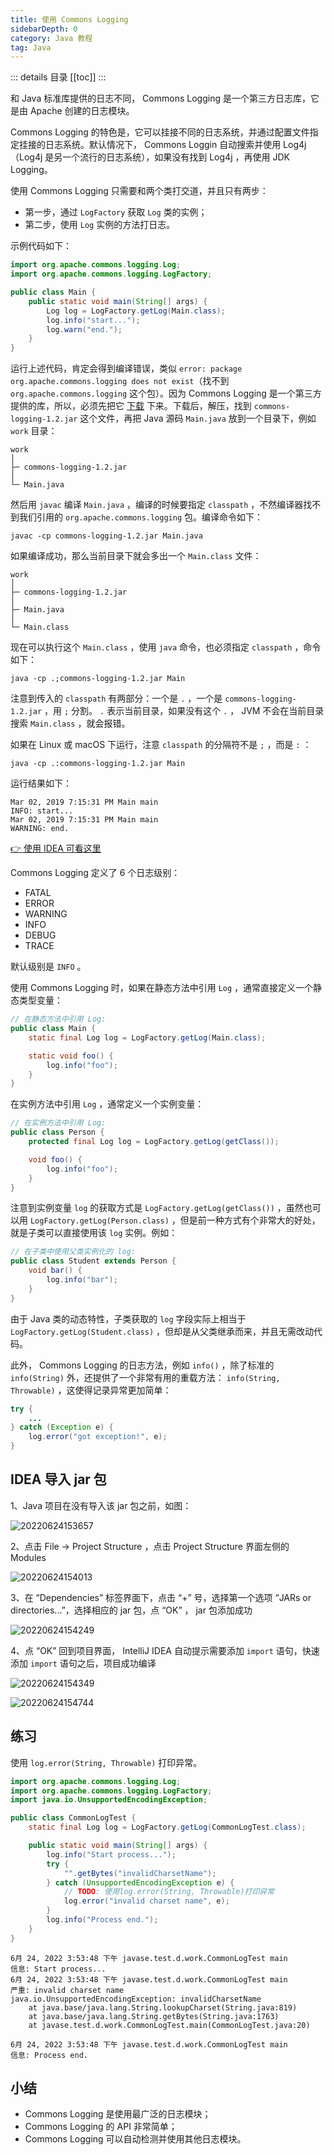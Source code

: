 ```yaml
---
title: 使用 Commons Logging
sidebarDepth: 0
category: Java 教程
tag: Java
---
```


::: details 目录
[[toc]]
:::


和 Java 标准库提供的日志不同， Commons Logging 是一个第三方日志库，它是由 Apache 创建的日志模块。

Commons Logging 的特色是，它可以挂接不同的日志系统，并通过配置文件指定挂接的日志系统。默认情况下， Commons Loggin 自动搜索并使用 Log4j （Log4j 是另一个流行的日志系统），如果没有找到 Log4j ，再使用 JDK Logging。

使用 Commons Logging 只需要和两个类打交道，并且只有两步：

- 第一步，通过 `LogFactory` 获取 `Log` 类的实例； 
- 第二步，使用 `Log` 实例的方法打日志。

示例代码如下：

```java
import org.apache.commons.logging.Log;
import org.apache.commons.logging.LogFactory;

public class Main {
    public static void main(String[] args) {
        Log log = LogFactory.getLog(Main.class);
        log.info("start...");
        log.warn("end.");
    }
}
```


运行上述代码，肯定会得到编译错误，类似 `error: package org.apache.commons.logging does not exist`（找不到 `org.apache.commons.logging` 这个包）。因为 Commons Logging 是一个第三方提供的库，所以，必须先把它 [下载](https://commons.apache.org/proper/commons-logging/download_logging.cgi) 下来。下载后，解压，找到 `commons-logging-1.2.jar` 这个文件，再把 Java 源码 `Main.java` 放到一个目录下，例如 `work` 目录：

    work
    │
    ├─ commons-logging-1.2.jar
    │
    └─ Main.java

然后用 `javac` 编译 `Main.java` ，编译的时候要指定 `classpath` ，不然编译器找不到我们引用的 `org.apache.commons.logging` 包。编译命令如下：

```
javac -cp commons-logging-1.2.jar Main.java
```

如果编译成功，那么当前目录下就会多出一个 `Main.class` 文件：

    work
    │
    ├─ commons-logging-1.2.jar
    │
    ├─ Main.java
    │
    └─ Main.class

现在可以执行这个 `Main.class` ，使用 `java` 命令，也必须指定 `classpath` ，命令如下：

```
java -cp .;commons-logging-1.2.jar Main
```

注意到传入的 `classpath` 有两部分：一个是 `.` ，一个是 `commons-logging-1.2.jar` ，用 `;` 分割。 `.` 表示当前目录，如果没有这个 `.` ， JVM 不会在当前目录搜索 `Main.class` ，就会报错。

如果在 Linux 或 macOS 下运行，注意 `classpath` 的分隔符不是 `;` ，而是 `:` ：

```
java -cp .:commons-logging-1.2.jar Main
```

运行结果如下：

```
Mar 02, 2019 7:15:31 PM Main main
INFO: start...
Mar 02, 2019 7:15:31 PM Main main
WARNING: end.
```

[👉 使用 IDEA 可看这里](#IDEA导入jar包)

Commons Logging 定义了 6 个日志级别：

- FATAL
- ERROR
- WARNING
- INFO
- DEBUG
- TRACE

默认级别是 `INFO` 。

使用 Commons Logging 时，如果在静态方法中引用 `Log` ，通常直接定义一个静态类型变量：

```java
// 在静态方法中引用 Log:
public class Main {
    static final Log log = LogFactory.getLog(Main.class);

    static void foo() {
        log.info("foo");
    }
}
```

在实例方法中引用 `Log` ，通常定义一个实例变量：

```java
// 在实例方法中引用 Log:
public class Person {
    protected final Log log = LogFactory.getLog(getClass());

    void foo() {
        log.info("foo");
    }
}
```


注意到实例变量 `log` 的获取方式是 `LogFactory.getLog(getClass())` ，虽然也可以用 `LogFactory.getLog(Person.class)` ，但是前一种方式有个非常大的好处，就是子类可以直接使用该 `log` 实例。例如：


```java
// 在子类中使用父类实例化的 log:
public class Student extends Person {
    void bar() {
        log.info("bar");
    }
}
```


由于 Java 类的动态特性，子类获取的 `log` 字段实际上相当于 `LogFactory.getLog(Student.class)` ，但却是从父类继承而来，并且无需改动代码。

此外， Commons Logging 的日志方法，例如 `info()` ，除了标准的 `info(String)` 外，还提供了一个非常有用的重载方法： `info(String, Throwable)` ，这使得记录异常更加简单：


```java
try {
    ...
} catch (Exception e) {
    log.error("got exception!", e);
}
```


## IDEA 导入 jar 包

1、Java 项目在没有导入该 jar 包之前，如图：

![20220624153657](assets/20220624153657.png)


2、点击 File ->  Project Structure ，点击 Project Structure 界面左侧的 Modules 

![20220624154013](assets/20220624154013.png)


3、在 “Dependencies” 标签界面下，点击 “+” 号，选择第一个选项 “JARs or directories...”，选择相应的 jar 包，点 “OK” ， jar 包添加成功


![20220624154249](assets/20220624154249.png)


4、点 “OK” 回到项目界面， IntelliJ IDEA 自动提示需要添加 `import` 语句，快速添加 `import` 语句之后，项目成功编译

![20220624154349](assets/20220624154349.png)

![20220624154744](assets/20220624154744.png)


## 练习

使用 `log.error(String, Throwable)` 打印异常。

```java
import org.apache.commons.logging.Log;
import org.apache.commons.logging.LogFactory;
import java.io.UnsupportedEncodingException;

public class CommonLogTest {
    static final Log log = LogFactory.getLog(CommonLogTest.class);

    public static void main(String[] args) {
        log.info("Start process...");
        try {
            "".getBytes("invalidCharsetName");
        } catch (UnsupportedEncodingException e) {
            // TODO: 使用log.error(String, Throwable)打印异常
            log.error("invalid charset name", e);
        }
        log.info("Process end.");
    }
}
```


```
6月 24, 2022 3:53:48 下午 javase.test.d.work.CommonLogTest main
信息: Start process...
6月 24, 2022 3:53:48 下午 javase.test.d.work.CommonLogTest main
严重: invalid charset name
java.io.UnsupportedEncodingException: invalidCharsetName
	at java.base/java.lang.String.lookupCharset(String.java:819)
	at java.base/java.lang.String.getBytes(String.java:1763)
	at javase.test.d.work.CommonLogTest.main(CommonLogTest.java:20)

6月 24, 2022 3:53:48 下午 javase.test.d.work.CommonLogTest main
信息: Process end.
```

## 小结

- Commons Logging 是使用最广泛的日志模块；
- Commons Logging 的 API 非常简单；
- Commons Logging 可以自动检测并使用其他日志模块。



